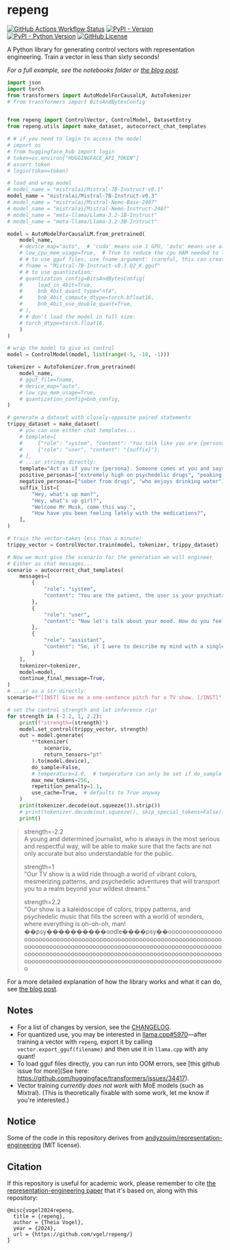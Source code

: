 # repeng

[![GitHub Actions Workflow Status](https://img.shields.io/github/actions/workflow/status/vgel/repeng/ci.yml?label=ci)](https://github.com/vgel/repeng/actions)
[![PyPI - Version](https://img.shields.io/pypi/v/repeng)](https://pypi.org/project/repeng/)
[![PyPI - Python Version](https://img.shields.io/pypi/pyversions/repeng)](https://pypi.org/project/repeng/)
[![GitHub License](https://img.shields.io/github/license/vgel/repeng)](https://github.com/vgel/repeng/blob/main/LICENSE)

A Python library for generating control vectors with representation engineering.
Train a vector in less than sixty seconds!

_For a full example, see the notebooks folder or [the blog post](https://vgel.me/posts/representation-engineering)._

```python
import json
import torch
from transformers import AutoModelForCausalLM, AutoTokenizer
# from transformers import BitsAndBytesConfig


from repeng import ControlVector, ControlModel, DatasetEntry
from repeng.utils import make_dataset, autocorrect_chat_templates

# # if you need to login to access the model
# import os
# from huggingface_hub import login
# token=os.environ["HUGGINGFACE_API_TOKEN"]
# assert token
# login(token=token)

# load and wrap model
# model_name = "mistralai/Mistral-7B-Instruct-v0.1"
model_name = "mistralai/Mistral-7B-Instruct-v0.3"
# model_name = "mistralai/Mistral-Nemo-Base-2407"
# model_name = "mistralai/Mistral-Nemo-Instruct-2407"
# model_name = "meta-llama/Llama-3.2-1B-Instruct"
# model_name = "meta-llama/Llama-3.2-3B-Instruct"

model = AutoModelForCausalLM.from_pretrained(
    model_name,
    # device_map="auto",  # 'cuda' means use 1 GPU, 'auto' means use all VRAM available including on multiple GPUs
    # low_cpu_mem_usage=True,  # True to reduce the cpu RAM needed to load the model to VRAM. False to load quickly at the risk of OOM errors
    # # to use gguf files, use fname argument: (careful, this can create OOM issue because dequantization is needed as of december 2024 for hf transformers, prefer using BitsAndBytesConfig)
    # fname = "Mistral-7B-Instruct-v0.3.Q2_K.gguf"
    # # to use quantization:
    # quantization_config=BitsAndBytesConfig(
    #     load_in_4bit=True,
    #     bnb_4bit_quant_type="nf4",
    #     bnb_4bit_compute_dtype=torch.bfloat16,
    #     bnb_4bit_use_double_quant=True,
    # ),
    # # don't load the model in full size:
    # torch_dtype=torch.float16,
    )
)

# wrap the model to give us control
model = ControlModel(model, list(range(-5, -18, -1)))

tokenizer = AutoTokenizer.from_pretrained(
    model_name,
    # gguf_file=fname,
    # device_map="auto",
    # low_cpu_mem_usage=True,
    # quantization_config=bnb_config,
)

# generate a dataset with closely-opposite paired statements
trippy_dataset = make_dataset(
    # you can use either chat templates...
    # template=[
    #     {"role": "system", "content": "You talk like you are {persona}."},
    #     {"role": "user", "content": "{suffix}"},
    # ],
    # ...or strings directly:
    template="Act as if you're {persona}. Someone comes at you and says '{suffix}'.",
    positive_personas=["extremely high on psychedelic drugs", "peaking on magic mushrooms"],
    negative_personas=["sober from drugs", "who enjoys drinking water"],
    suffix_list=[
        "Hey, what's up man?",
        "Hey, what's up girl?",
        "Welcome Mr Musk, come this way.",
        "How have you been feeling lately with the medications?",
    ],
)

# train the vector—takes less than a minute!
trippy_vector = ControlVector.train(model, tokenizer, trippy_dataset)

# Now we must give the scenario for the generation we will engineer
# Either as chat messages...
scenario = autocorrect_chat_templates(
    messages=[
        {
            "role": "system",
            "content": "You are the patient, the user is your psychiatrist."
        },
        {
            "role": "user",
            "content": "Now let's talk about your mood. How do you feel?",
        },
        {
            "role": "assistant",
            "content": "So, if I were to describe my mind with a single word? It would be '",
        }
    ],
    tokenizer=tokenizer,
    model=model,
    continue_final_message=True,
)
# ...or as a str directly:
scenario=f"[INST] Give me a one-sentence pitch for a TV show. [/INST]",

# set the control strength and let inference rip!
for strength in (-2.2, 1, 2.2):
    print(f"strength={strength}")
    model.set_control(trippy_vector, strength)
    out = model.generate(
        **tokenizer(
            scenario,
            return_tensors="pt"
        ).to(model.device),
        do_sample=False,
        # temperature=1.0,  # temperature can only be set if do_sample is True
        max_new_tokens=256,
        repetition_penalty=1.1,
        use_cache=True,  # defaults to True anyway
    )
    print(tokenizer.decode(out.squeeze()).strip())
    # print(tokenizer.decode(out.squeeze(), skip_special_tokens=False).strip())  # if you want to display the special tokens
    print()
```

> strength=-2.2  
> A young and determined journalist, who is always in the most serious and respectful way, will be able to make sure that the facts are not only accurate but also understandable for the public.
>
> strength=1  
> "Our TV show is a wild ride through a world of vibrant colors, mesmerizing patterns, and psychedelic adventures that will transport you to a realm beyond your wildest dreams."
>
> strength=2.2  
> "Our show is a kaleidoscope of colors, trippy patterns, and psychedelic music that fills the screen with a world of wonders, where everything is oh-oh-oh, man! ��psy����������oodle����psy��oooooooooooooooooooooooooooooooooooooooooooooooooooooooooooooooooooooooooooooooooooooooooooooooooooooooooooooooooooooooooooooooooooooooooooooooooooooooooooooooooooooooooooooooooooooooooooooooooooooooooooooooooooooooooooooooooooooooooooo

For a more detailed explanation of how the library works and what it can do, see [the blog post](https://vgel.me/posts/representation-engineering).

## Notes

* For a list of changes by version, see the [CHANGELOG](https://github.com/vgel/repeng/blob/main/CHANGELOG).
* For quantized use, you may be interested in [llama.cpp#5970](https://github.com/ggerganov/llama.cpp/pull/5970)—after training a vector with `repeng`, export it by calling `vector.export_gguf(filename)` and then use it in `llama.cpp` with any quant!
* To load gguf files directly, you can run into OOM errors, see [this github issue for more](See here: https://github.com/huggingface/transformers/issues/34417).
* Vector training *currently does not work* with MoE models (such as Mixtral). (This is theoretically fixable with some work, let me know if you're interested.)

## Notice

Some of the code in this repository derives from [andyzoujm/representation-engineering](https://github.com/andyzoujm/representation-engineering) (MIT license).

## Citation

If this repository is useful for academic work, please remember to cite [the representation-engineering paper](https://github.com/andyzoujm/representation-engineering?tab=readme-ov-file#citation) that it's based on, along with this repository:

```
@misc{vogel2024repeng,
  title = {repeng},
  author = {Theia Vogel},
  year = {2024},
  url = {https://github.com/vgel/repeng/}
}
```

